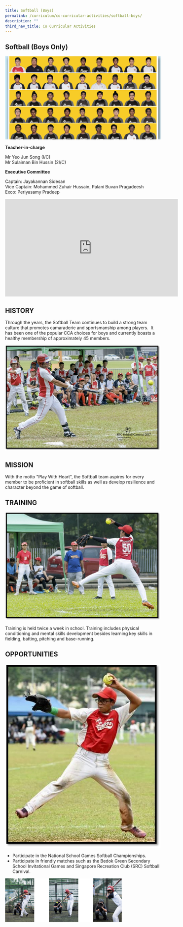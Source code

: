 ```yaml
---
title: Softball (Boys)
permalink: /curriculum/co-curricular-activities/softball-boys/
description: ""
third_nav_title: Co Curricular Activities
---
```

## Softball (Boys Only)

![banner-softball.jpg](/images/softball.jpg)

**Teacher-in-charge**  

Mr Yeo Jun Song (I/C)  <br>
Mr Sulaiman Bin Hussin (2I/C)  
  
**Executive Committee**

Captain: Jayakannan Sidesan&nbsp;  <br>
Vice Captain: Mohammed Zuhair Hussain, Palani Buvan Pragadeesh&nbsp;  <br>
Exco: Periyasamy Pradeep

<iframe width="560" height="315" src="https://www.youtube.com/embed/x14hy5r6Wks" title="YouTube video player" frameborder="0" allow="accelerometer; autoplay; clipboard-write; encrypted-media; gyroscope; picture-in-picture" allowfullscreen=""></iframe>

## HISTORY


Through the years, the Softball Team continues to build a strong team culture that promotes camaraderie and sportsmanship among players.&nbsp; It has been one of the popular CCA choices for boys and currently boasts a healthy membership of approximately 45 members.  

  

![sb1.jpg](/images/sb1.jpg)

## MISSION


With the motto "Play With Heart", the Softball team aspires for every member to be proficient in softball skills as well as develop resilience and character beyond the game of softball.

## TRAINING


![sb2.jpg](/images/sb2.jpg)  
  
Training is held twice a week in school. Training includes physical conditioning and mental skills development besides learning key skills in fielding, batting, pitching and base-running.

## OPPORTUNITIES


![sb3.jpg](/images/sb3.jpg)

  

*   Participate in the National School Games Softball Championships.
*   Participate in friendly matches such as the Bedok Green Secondary School Invitational Games and Singapore Recreation Club (SRC) Softball Carnival.

<img style="width:75%" src="/images/sb4%20%20%20.png">